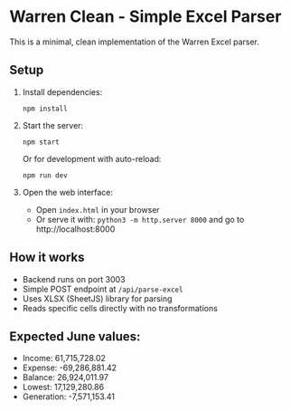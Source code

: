 # Warren Clean - Simple Excel Parser

This is a minimal, clean implementation of the Warren Excel parser.

## Setup

1. Install dependencies:
   ```
   npm install
   ```

2. Start the server:
   ```
   npm start
   ```
   Or for development with auto-reload:
   ```
   npm run dev
   ```

3. Open the web interface:
   - Open `index.html` in your browser
   - Or serve it with: `python3 -m http.server 8000` and go to http://localhost:8000

## How it works

- Backend runs on port 3003
- Simple POST endpoint at `/api/parse-excel`
- Uses XLSX (SheetJS) library for parsing
- Reads specific cells directly with no transformations

## Expected June values:
- Income: 61,715,728.02
- Expense: -69,286,881.42
- Balance: 26,924,011.97
- Lowest: 17,129,280.86
- Generation: -7,571,153.41